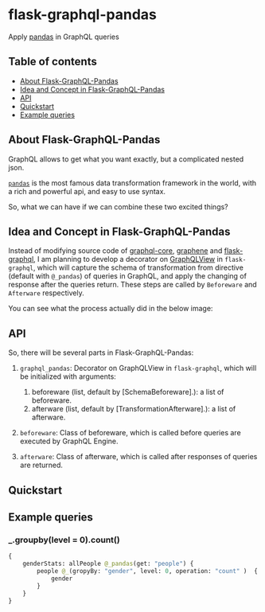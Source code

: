 # flask-graphql-pandas

Apply [pandas](https://pandas.pydata.org/pandas-docs/stable/) in GraphQL queries

## Table of contents

- [About Flask-GraphQL-Pandas](#about-flask-graphql-pandas)
- [Idea and Concept in Flask-GraphQL-Pandas](#idea-and-concept-in-flask-graphql-pandas)
- [API](#api)
- [Quickstart](#quickstart)
- [Example queries](#example-queries)

## About Flask-GraphQL-Pandas

GraphQL allows to get what you want exactly, but a complicated nested json.  

[`pandas`](https://pandas.pydata.org/pandas-docs/stable/) is the most famous data transformation framework in the world, with a rich and powerful api, and easy to use syntax.

So, what we can have if we can combine these two excited things?

## Idea and Concept in Flask-GraphQL-Pandas

Instead of modifying source code of [graphql-core](https://github.com/graphql-python/graphql-core), [graphene](https://github.com/graphql-python/graphene) and [flask-graphql](https://github.com/graphql-python/flask-graphql), I am planning to develop a decorator on [GraphQLView](https://github.com/graphql-python/flask-graphql/blob/master/flask_graphql/graphqlview.py) in `flask-graphql`, which will capture the schema of transformation from directive (default with `@_pandas`) of queries in GraphQL, and apply the changing of response after the queries return. These steps are called by `Beforeware` and `Afterware` respectively.

You can see what the process actually did in the below image:

## API

So, there will be several parts in Flask-GraphQL-Pandas:

1. `graphql_pandas`: Decorator on GraphQLView in `flask-graphql`, which will be initialized with arguments:
    1. beforeware (list, default by [SchemaBeforeware].): a list of beforeware.
    2. afterware (list, default by [TransformationAfterware].): a list of afterware.

2. `beforeware`: Class of beforeware, which is called before queries are executed by GraphQL Engine.

3. `afterware`: Class of afterware, which is called after responses of queries are returned.

## Quickstart

## Example queries

### _.groupby(level = 0).count()

```graphql
{
    genderStats: allPeople @_pandas(get: "people") {
        people @_(gropyBy: "gender", level: 0, operation: "count" )  {
            gender
        }
    }
}
```
